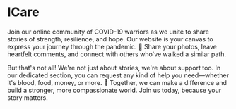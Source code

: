 # ICare
Join our online community of COVID-19 warriors as we unite to share stories of strength, resilience, and hope. Our website is your canvas to express your journey through the pandemic. 🌟 Share your photos, leave heartfelt comments, and connect with others who've walked a similar path.

But that's not all! We're not just about stories, we're about support too. In our dedicated section, you can request any kind of help you need—whether it's blood, food, money, or more. 🤝 Together, we can make a difference and build a stronger, more compassionate world. Join us today, because your story matters.
